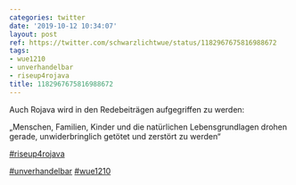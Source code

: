 ```yaml
---
categories: twitter
date: '2019-10-12 10:34:07'
layout: post
ref: https://twitter.com/schwarzlichtwue/status/1182967675816988672
tags:
- wue1210
- unverhandelbar
- riseup4rojava
title: 1182967675816988672
---
```

Auch Rojava wird in den Redebeiträgen aufgegriffen zu werden:

„Menschen, Familien, Kinder und die natürlichen Lebensgrundlagen drohen gerade, unwiderbringlich getötet und zerstört zu werden“

[#riseup4rojava](/t/riseup4rojava)

[#unverhandelbar](/t/unverhandelbar) [#wue1210](/t/wue1210) 